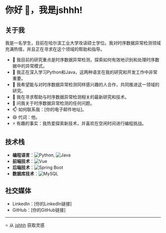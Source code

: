 # 你好 👋，我是jshhh!

## 关于我
我是一名学生，目前在哈尔滨工业大学攻读硕士学位。我对时序数据异常检测领域充满热情，并且正在寻求在这个领域的帮助和指导。

- 🔭 我目前的研究重点是时序数据异常检测，探索如何有效地识别和处理时序数据中的异常模式。
- 🌱 我正在深入学习Python和Java，这两种语言在我的研究和开发工作中非常重要。
- 👯 我希望能与对时序数据异常检测同样感兴趣的人合作，共同推进这一领域的研究。
- 🤔 我在寻求帮助与时序数据异常检测相关的最新研究和技术。
- 💬 问我关于时序数据异常检测的任何问题。
- 📫 如何联系我：[你的电子邮件地址]。
- 😄 代词：他。
- ⚡ 有趣的事实：我热爱探索新技术，并喜欢在空闲时间进行编程挑战。

## 技术栈
- **编程语言**：![Python](#), ![Java](#)
- **前端技术**：![Vue](#)
- **后端技术**：![Spring Boot](#)
- **数据库技术**：![MySQL](#)

## 社交媒体
- LinkedIn：[你的LinkedIn链接]
- GitHub：[你的GitHub链接]

---

⭐️ 从 [jshhh](https://github.com/jshhh) 获取灵感
